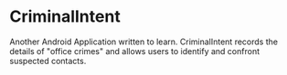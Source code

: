 CriminalIntent
==============

Another Android Application written to learn. CriminalIntent records the details of "office crimes" and allows users to identify and confront suspected contacts. 

